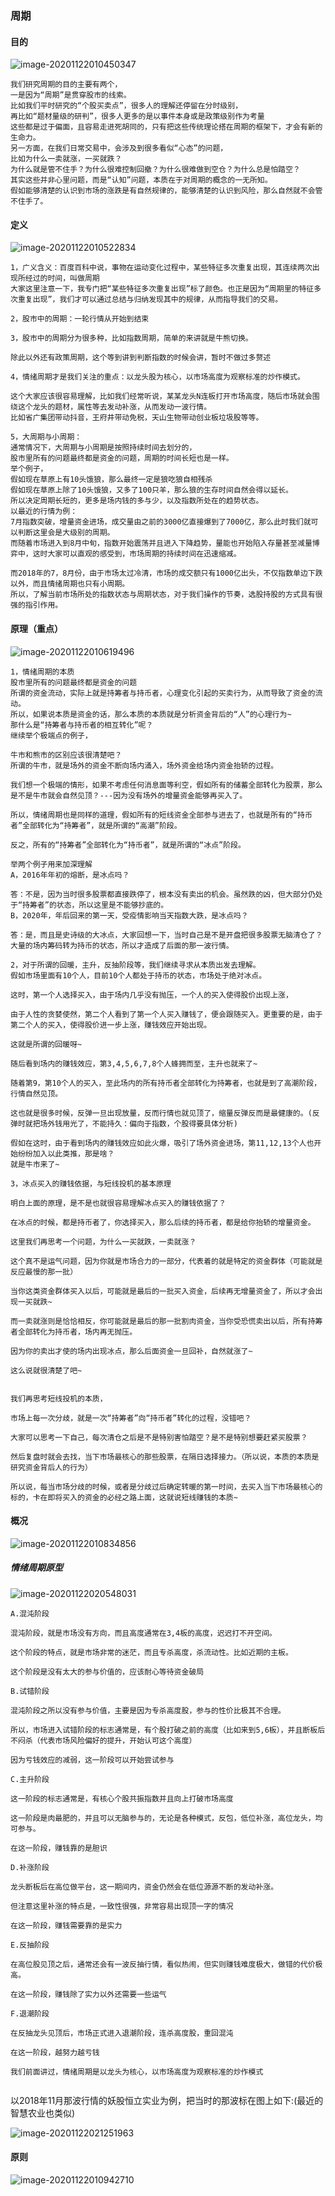### 周期

#### 目的

![image-20201122010450347](image/image-20201122010450347.png)

```
我们研究周期的目的主要有两个，
一是因为“周期”是贯穿股市的线索。
比如我们平时研究的“个股买卖点”，很多人的理解还停留在分时级别，
再比如“题材量级的研判”，很多人更多的是以事件本身或是政策级别作为考量
这些都是过于偏面，且容易走进死胡同的，只有把这些传统理论搭在周期的框架下，才会有新的生命力。
另一方面，在我们日常交易中，会涉及到很多看似“心态”的问题，
比如为什么一卖就涨，一买就跌？
为什么就是管不住手？为什么很难控制回撤？为什么很难做到空仓？为什么总是怕踏空？
其实这些并非心里问题，而是“认知”问题，本质在于对周期的概念的一无所知。
假如能够清楚的认识到市场的涨跌是有自然规律的，能够清楚的认识到风险，那么自然就不会管不住手了。
```

#### 定义

![image-20201122010522834](image/image-20201122010522834.png)

```
1，广义含义：百度百科中说，事物在运动变化过程中，某些特征多次重复出现，其连续两次出现所经过的时间，叫做周期
大家这里注意一下，我专门把“某些特征多次重复出现”标了颜色。也正是因为“周期里的特征多次重复出现”，我们才可以通过总结与归纳发现其中的规律，从而指导我们的交易。

2，股市中的周期：一轮行情从开始到结束

3，股市中的周期分为很多种，比如指数周期，简单的来讲就是牛熊切换。

除此以外还有政策周期，这个等到讲到判断指数的时候会讲，暂时不做过多赘述

4，情绪周期才是我们关注的重点：以龙头股为核心，以市场高度为观察标准的炒作模式。

这个大家应该很容易理解，比如我们经常听说，某某龙头N连板打开市场高度，随后市场就会围绕这个龙头的题材，属性等去发动补涨，从而发动一波行情。
比如省广集团带动抖音，王府井带动免税，天山生物带动创业板垃圾股等等。

5，大周期与小周期：
通常情况下，大周期与小周期是按照持续时间去划分的，
股市里所有的问题最终都是资金的问题，周期的时间长短也是一样。
举个例子，
假如现在草原上有10头饿狼，那么最终一定是狼吃狼自相残杀
假如现在草原上除了10头饿狼，又多了100只羊，那么狼的生存时间自然会得以延长。
所以决定周期长短的，更多是场内钱的多与少，以及指数所处在的趋势状态。
以最近的行情为例：
7月指数突破，增量资金进场，成交量由之前的3000亿直接爆到了7000亿，那么此时我们就可以判断这里会是大级别的周期。
而随着市场进入到8月中旬，指数开始震荡并且进入下降趋势，量能也开始陷入存量甚至减量博弈中，这时大家可以直观的感受到，市场周期的持续时间在迅速缩减。

而2018年的7，8月份，由于市场太过冷清，市场的成交额只有1000亿出头，不仅指数单边下跌以外，而且情绪周期也只有小周期。
所以，了解当前市场所处的指数状态与周期状态，对于我们操作的节奏，选股持股的方式具有很强的指引作用。
```



#### 原理（重点）

![image-20201122010619496](image/image-20201122010619496.png)

```
1，情绪周期的本质
股市里所有的问题最终都是资金的问题
所谓的资金流动，实际上就是持筹者与持币者，心理变化引起的买卖行为，从而导致了资金的流动。
所以，如果说本质是资金的话，那么本质的本质就是分析资金背后的“人”的心理行为~
那什么是“持筹者与持币者的相互转化”呢？
继续举个极端点的例子，

牛市和熊市的区别应该很清楚吧？
所谓的牛市，就是场外的资金不断向场内涌入，场外资金给场内资金抬轿的过程。

我们想一个极端的情形，如果不考虑任何消息面等利空，假如所有的储蓄全部转化为股票，那么是不是牛市就会自然见顶？---因为没有场外的增量资金能够再买入了。

所以，情绪周期也是同样的道理，假如所有的短线资金全部参与进去了，也就是所有的“持币者”全部转化为“持筹者”，就是所谓的“高潮”阶段。

反之，所有的“持筹者”全部转化为“持币者”，就是所谓的“冰点”阶段。

举两个例子用来加深理解
A，2016年年初的熔断，是冰点吗？

答：不是，因为当时很多股票都直接跌停了，根本没有卖出的机会。虽然跌的凶，但大部分仍处于“持筹者”的状态，所以这里是不能够抄底的。
B，2020年，年后回来的第一天，受疫情影响当天指数大跌，是冰点吗？

答：是，而且是史诗级的大冰点，大家回想一下，当时自己是不是开盘把很多股票无脑清仓了？
大量的场内筹码转为持币的状态，所以才造成了后面的那一波行情。

2，对于所谓的回暖，主升，反抽阶段等，我们继续寻求从本质出发去理解。
假如市场里面有10个人，目前10个人都处于持币的状态，市场处于绝对冰点。

这时，第一个人选择买入，由于场内几乎没有抛压，一个人的买入使得股价出现上涨，

由于人性的贪婪使然，第二个人看到了第一个人买入赚钱了，便会跟随买入。更重要的是，由于第二个人的买入，使得股价进一步上涨，赚钱效应开始出现。

这就是所谓的回暖呀~

随后看到场内的赚钱效应，第3,4,5,6,7,8个人蜂拥而至，主升也就来了~

随着第9，第10个人的买入，至此场内的所有持币者全部转化为持筹者，也就是到了高潮阶段，行情自然见顶。

这也就是很多时候，反弹一旦出现放量，反而行情也就见顶了，缩量反弹反而是最健康的。(反弹时就把场外钱用光了，不能持久：偏向于指数，个股得要具体分析)

假如在这时，由于看到场内的赚钱效应如此火爆，吸引了场外资金进场，第11,12,13个人也开始纷纷加入以此类推，那是啥？
就是牛市来了~

3，冰点买入的赚钱依据，与短线投机的基本原理

明白上面的原理，是不是也就很容易理解冰点买入的赚钱依据了？

在冰点的时候，都是持币者了，你选择买入，那么后续的持币者，都是给你抬轿的增量资金。

这里我们再思考一个问题，为什么一买就跌，一卖就涨？

这个真不是运气问题，因为你就是市场合力的一部分，代表着的就是特定的资金群体（可能就是反应最慢的那一批）

当你这类资金群体买入以后，可能就是最后的一批买入资金，后续再无增量资金了，所以才会出现一买就跌~

而一卖就涨则是恰恰相反，你可能就是最后的那一批割肉资金，当你受恐慌卖出以后，所有持筹者全部转化为持币者，场内再无抛压。

因为你的卖出才使的场内出现冰点，那么后面资金一旦回补，自然就涨了~

这么说就很清楚了吧~


我们再思考短线投机的本质，

市场上每一次分歧，就是一次“持筹者”向“持币者”转化的过程，没错吧？

大家可以思考一下自己，每次清仓之后是不是特别害怕踏空？是不是特别想要赶紧买股票？

然后复盘时就会去找，当下市场最核心的那些股票，在隔日选择接力。（所以说，本质的本质是研究资金背后人的行为）

所以说，每当市场分歧的时候，或者是分歧过后确定转暖的第一时间，去买入当下市场最核心的标的，卡在即将买入的资金的必经之路上面，这就说短线赚钱的本质~
```

#### 概况

![image-20201122010834856](image/image-20201122010834856.png)



##### 情绪周期原型

![image-20201122020548031](image/image-20201122020548031.png)

```
A.混沌阶段

混沌阶段，就是市场没有方向，而且高度通常在3,4板的高度，迟迟打不开空间。

这个阶段的特点，就是市场非常的迷茫，而且专杀高度，杀流动性。比如近期的主板。

这个阶段是没有太大的参与价值的，应该耐心等待资金破局

B.试错阶段

混沌阶段之所以没有参与价值，主要是因为专杀高度股，参与的性价比极其不合理。

所以，市场进入试错阶段的标志通常是，有个股打破之前的高度（比如来到5,6板），并且断板后不闷杀（代表市场风险偏好的提升，开始认可这个高度）

因为亏钱效应的减弱，这一阶段可以开始尝试参与

C.主升阶段

这一阶段的标志通常是，有核心个股共振指数并且向上打破市场高度

这一阶段是肉最肥的，并且可以无脑参与的，无论是各种模式，反包，低位补涨，高位龙头，均可参与。

在这一阶段，赚钱靠的是胆识

D.补涨阶段

龙头断板后在高位做平台，这一期间内，资金仍然会在低位源源不断的发动补涨。

但注意这里补涨的特点是，一致性很强，非常容易出现顶一字的情况

在这一阶段，赚钱需要靠的是实力

E.反抽阶段

在高位股见顶之后，通常还会有一波反抽行情，看似热闹，但实则赚钱难度极大，做错的代价极高。

在这一阶段，赚钱除了实力以外还需要一些运气

F.退潮阶段

在反抽龙头见顶后，市场正式进入退潮阶段，连杀高度股，重回混沌

在这一阶段，越努力越亏钱

我们前面讲过，情绪周期是以龙头为核心，以市场高度为观察标准的炒作模式


```

以2018年11月那波行情的妖股恒立实业为例，把当时的那波标在图上如下:(最近的智慧农业也类似)

![image-20201122021251963](image/image-20201122021251963.png)









#### 原则

![image-20201122010942710](image/image-20201122010942710.png)